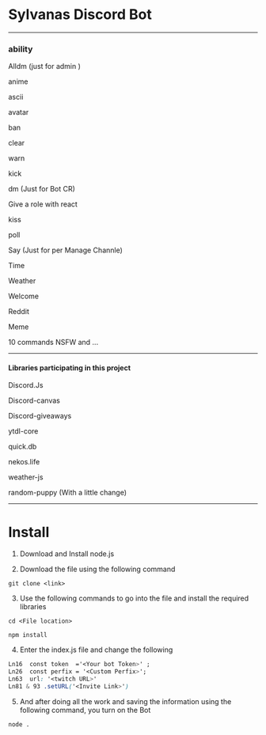 # Sylvanas Discord Bot 
  ------------------------------------------------------------
### ability
 

Alldm (just for admin ) 

anime

ascii

avatar

ban 

clear

warn

kick 

dm (Just for Bot CR)

Give a role with react 

kiss

poll

Say (Just for per Manage Channle)

Time 

Weather

Welcome

Reddit

Meme

10 commands NSFW
and ...

  ------------------------------------------------------------



#### Libraries participating in this project

Discord.Js

Discord-canvas

Discord-giveaways

ytdl-core

quick.db

nekos.life

weather-js

random-puppy (With a little change)

  ------------------------------------------------------------

# Install

1. Download and Install node.js 

2. Download the file using the following command

```
git clone <link>
```
3. Use the following commands to go into the file and install the required libraries

```
cd <File location>

npm install

```

4. Enter the index.js file and change the following
```css 
Ln16  const token  ='<Your bot Token>' ;
Ln26  const perfix = '<Custom Perfix>';
Ln63  url: '<twitch URL>'
Ln81 & 93 .setURL('<Invite Link>')
```

5. And after doing all the work and saving the information using the following command, you turn on the Bot 
 
``` 
node .
```
 

